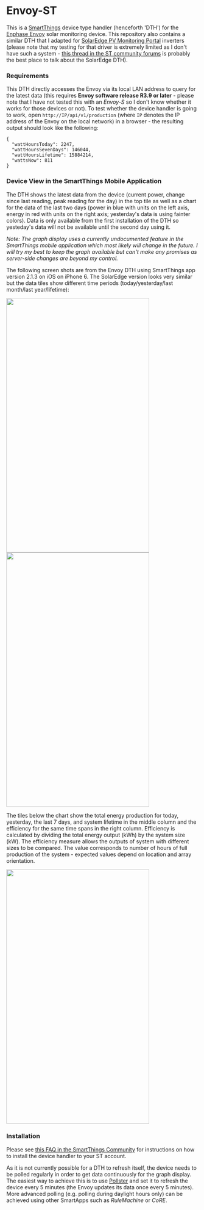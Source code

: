 # Envoy-ST
This is a [SmartThings](http://smartthings.com) device type handler (henceforth 'DTH') for the [Enphase Envoy](https://enphase.com/en-us/products-and-services/envoy) solar monitoring device. This repository also contains a similar DTH that I adapted for [SolarEdge PV Monitoring Portal](http://www.solaredge.us/groups/us/products/pv-monitoring) inverters (please note that my testing for that driver is extremely limited as I don't have such a system - [this thread in the ST community forums](https://community.smartthings.com/t/solaredge-device-type/30950) is probably the best place to talk about the SolarEdge DTH).

### Requirements
This DTH directly accesses the Envoy via its local LAN address to query for the latest data (this requires **Envoy software release R3.9 or later** - please note that I have not tested this with an *Envoy-S* so I don't know whether it works for those devices or not). To test whether the device handler is going to work, open `http://IP/api/v1/production` (where `IP` denotes the IP address of the Envoy on the local network) in a browser - the resulting output should look like the following:
```
{
  "wattHoursToday": 2247,
  "wattHoursSevenDays": 146044,
  "wattHoursLifetime": 15884214,
  "wattsNow": 811
}
```

### Device View in the SmartThings Mobile Application
The DTH shows the latest data from the device (current power, change since last reading, peak reading for the day) in the top tile as well as a chart for the data of the last two days (power in blue with units on the left axis, energy in red with units on the right axis; yesterday's data is using fainter colors). Data is only available from the first installation of the DTH so yesteday's data will not be available until the second day using it.

*Note: The graph display uses a currently undocumented feature in the SmartThings mobile application which most likely will change in the future. I will try my best to keep the graph available but can't make any promises as server-side changes are beyond my control.*

The following screen shots are from the Envoy DTH using SmartThings app version 2.1.3 on iOS on iPhone 6. The SolarEdge version looks very similar but the data tiles show different time periods (today/yesterday/last month/last year/lifetime):

<img src="https://raw.githubusercontent.com/ahndee/Envoy-ST/master/devicetypes/aamann/enlighten-envoy-local.src/docs/IMG_2527.jpg" width="375px" height="667px" />
<img src="https://raw.githubusercontent.com/ahndee/Envoy-ST/master/devicetypes/aamann/enlighten-envoy-local.src/docs/IMG_2528.jpg" width="375px" height="667px" />

The tiles below the chart show the total energy production for today, yesterday, the last 7 days, and system lifetime in the middle column and the efficiency for the same time spans in the right column. Efficiency is calculated by dividing the total energy output (kWh) by the system size (kW). The efficiency measure allows the outputs of system with different sizes to be compared. The value corresponds to number of hours of full production of the system - expected values depend on location and array orientation.

<img src="https://raw.githubusercontent.com/ahndee/Envoy-ST/master/devicetypes/aamann/enlighten-envoy-local.src/docs/IMG_2529.jpg" width="375px" height="667px" />

### Installation
Please see [this FAQ in the SmartThings Community](https://community.smartthings.com/t/faq-an-overview-of-using-custom-code-in-smartthings/16772) for instructions on how to install the device handler to your ST account.

As it is not currently possible for a DTH to refresh itself, the device needs to be polled regularly in order to get data continuously for the graph display. The easiest way to achieve this is to use [Pollster](https://community.smartthings.com/t/pollster-a-smartthings-polling-daemon/3447) and set it to refresh the device every 5 minutes (the Envoy updates its data once every 5 minutes). More advanced polling (e.g. polling during daylight hours only) can be achieved using other SmartApps such as *RuleMachine* or *CoRE*.
